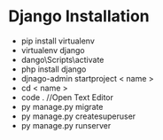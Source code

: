 # Django Installation
 
+ pip install virtualenv
+ virtualenv django
+ dango\Scripts\activate
+ php install django
+ djnago-admin startproject < name >
+ cd < name >
+ code . //Open Text Editor
+ py manage.py migrate
+ py manage.py createsuperuser
+ py manage.py runserver

